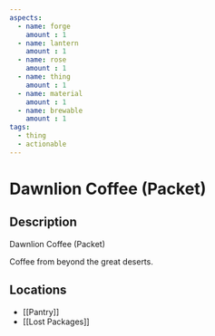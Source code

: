 ```yaml
---
aspects: 
  - name: forge
    amount : 1
  - name: lantern
    amount : 1
  - name: rose
    amount : 1
  - name: thing
    amount : 1
  - name: material
    amount : 1
  - name: brewable
    amount : 1
tags:
  - thing
  - actionable
---
```


# Dawnlion Coffee (Packet)

## Description
Dawnlion Coffee (Packet)

Coffee from beyond the great deserts.
## Locations
- [[Pantry]]
- [[Lost Packages]]